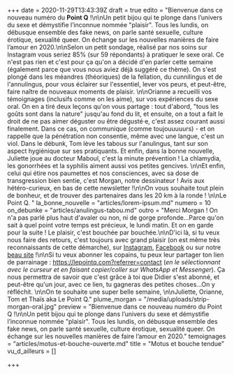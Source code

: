 +++
date = 2020-11-29T13:43:39Z
draft = true
edito = "Bienvenue dans ce nouveau numéro du **Point Q** !\n\nUn petit bijou qui te plonge dans l’univers du sexe et démystifie l’inconnue nommée \"plaisir\". Tous les lundis, on débusque ensemble des fake news, on parle santé sexuelle, culture érotique, sexualité queer. On échange sur les nouvelles manières de faire l’amour en 2020.\n\nSelon un petit sondage, réalisé par nos soins sur Instagram vous seriez 85% (sur 59 répondants) à pratiquer le sexe oral. Ce n'est pas rien et c'est pour ça qu'on a décidé d'en parler cette semaine (également parce que vous nous aviez déjà suggéré ce thème). On s'est plongé dans les méandres (théoriques) de la fellation, du cunnilingus et de l'annulingus, pour vous éclairer sur l'essentiel, lever vos peurs, et peut-être, faire naître de nouveaux moments de plaisir. \n\nOrianne a recueilli vos témoignages (inclusifs comme on les aime), sur vos expériences du sexe oral. On en a tiré deux leçons qu'on vous partage : tout d'abord, \"tous les goûts sont dans la nature\" jusqu'au fond du lit, et ensuite, on a tout a fait le droit de ne pas aimer déguster ou être dégusté·e, c'est assez courant aussi finalement. Dans ce cas, on communique (comme toujouuuuurs) - et on rappelle que la pénétration non consentie, même avec une langue, c'est un viol. Dans le débunk, Tom lève les tabous sur l'anulingus, tant sur son aspect hygiénique sur ses pratiquants. Et enfin, dans la bonne nouvelle, Juliette joue au docteur Maboul, c'est la minute prévention ! La chlamydia, les gonorrhées et la syphilis aiment aussi vos petites gencives. \n\nEt enfin, celui qui étire nos paumettes et nos consciences, avec sa dose de transgression bien sentie, c'est Morgan, notre dessinateur ! Avis aux hétéro-curieux, en bas de cette newsletter !\n\nOn vous souhaite tout plein de bonheur, et de trouver des partenaires dans les 20 km à la ronde ! \n\nLe Point Q. "
la_bonne_nouvelle = "articles/lorem-ipsum.md"
numero = 10
on_debunke = "articles/anulingus-tabou.md"
outro = "Merci Morgan ! On n'a pas parlé plus haut d'avaler ou non, ni de gorge profonde...Parce qu'on sait à quel point votre temps est précieux, le lundi matin. Et on en garde pour la suite ! Le plaisir, c'est bouchée par bouchée.\n\nD'ici là, si tu veux nous faire des retours, c'est toujours avec grand plaisir (on est même très reconnaissants de cette démarche), sur [Instagram](https://www.instagram.com/lepoint.q/), [Facebook]( \"https://www.facebook.com/lepointq.news\") ou sur notre [beau site](https://lepointq.com) !\n\nSi tu veux abonner les copains, tu peux leur partager ton lien de parrainage : https://lepointq.com?referrer=contact (_en le sélectionnant avec le curseur et en faisant copier/coller sur WhatsApp et Messenger_). Ça nous permettra de savoir que c'est grâce à toi que Didier s'est abonné, et peut-être qu'un jour, avec ce lien, tu gagneras des petites choses...On y réfléchit. \n\nOn te souhaite une super belle semaine, \n\nJuliette, Orianne, Tom et Thaïs aka Le Point Q."
plume_morgan = "/media/uploads/strip-morgan-oral.jpg"
preview = "Bienvenue dans ce nouveau numéro du Point Q !\n\nUn petit bijou qui te plonge dans l’univers du sexe et démystifie l’inconnue nommée \"plaisir\". Tous les lundis, on débusque ensemble des fake news, on parle santé sexuelle, culture érotique, sexualité queer. On échange sur les nouvelles manières de faire l’amour en 2020."
temoignages = "articles/motus-et-bouche-ouverte.md"
title = "Motus et bouche tendue"
vu_d_ailleurs = []

+++
